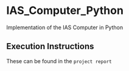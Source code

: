 # IAS_Computer_Python

Implementation of the IAS Computer in Python 

## Execution Instructions

These can be found in the ```project report``` 
 
